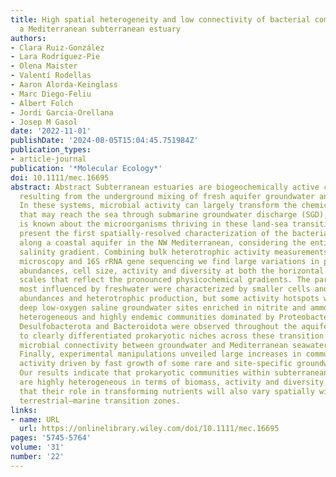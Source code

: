 ```yaml
---
title: High spatial heterogeneity and low connectivity of bacterial communities along
  a Mediterranean subterranean estuary
authors:
- Clara Ruiz‐González
- Lara Rodríguez‐Pie
- Olena Maister
- Valentí Rodellas
- Aaron Alorda‐Keinglass
- Marc Diego‐Feliu
- Albert Folch
- Jordi Garcia‐Orellana
- Josep M Gasol
date: '2022-11-01'
publishDate: '2024-08-05T15:04:45.751984Z'
publication_types:
- article-journal
publication: '*Molecular Ecology*'
doi: 10.1111/mec.16695
abstract: Abstract Subterranean estuaries are biogeochemically active coastal sites
  resulting from the underground mixing of fresh aquifer groundwater and seawater.
  In these systems, microbial activity can largely transform the chemical elements
  that may reach the sea through submarine groundwater discharge (SGD), but little
  is known about the microorganisms thriving in these land‐sea transition zones. We
  present the first spatially‐resolved characterization of the bacterial assemblages
  along a coastal aquifer in the NW Mediterranean, considering the entire subsurface
  salinity gradient. Combining bulk heterotrophic activity measurements, flow cytometry,
  microscopy and 16S rRNA gene sequencing we find large variations in prokaryotic
  abundances, cell size, activity and diversity at both the horizontal and vertical
  scales that reflect the pronounced physicochemical gradients. The parts of the transect
  most influenced by freshwater were characterized by smaller cells and lower prokaryotic
  abundances and heterotrophic production, but some activity hotspots were found at
  deep low‐oxygen saline groundwater sites enriched in nitrite and ammonium. Diverse,
  heterogeneous and highly endemic communities dominated by Proteobacteria, Patescibacteria,
  Desulfobacterota and Bacteroidota were observed throughout the aquifer, pointing
  to clearly differentiated prokaryotic niches across these transition zones and little
  microbial connectivity between groundwater and Mediterranean seawater habitats.
  Finally, experimental manipulations unveiled large increases in community heterotrophic
  activity driven by fast growth of some rare and site‐specific groundwater Proteobacteria.
  Our results indicate that prokaryotic communities within subterranean estuaries
  are highly heterogeneous in terms of biomass, activity and diversity, suggesting
  that their role in transforming nutrients will also vary spatially within these
  terrestrial–marine transition zones.
links:
- name: URL
  url: https://onlinelibrary.wiley.com/doi/10.1111/mec.16695
pages: '5745-5764'
volume: '31'
number: '22'
---
```

